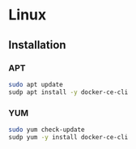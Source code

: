 # Linux

## Installation

### APT

```sh
sudo apt update
sudp apt install -y docker-ce-cli
```

### YUM

```sh
sudo yum check-update
sudp yum -y install docker-ce-cli
```
